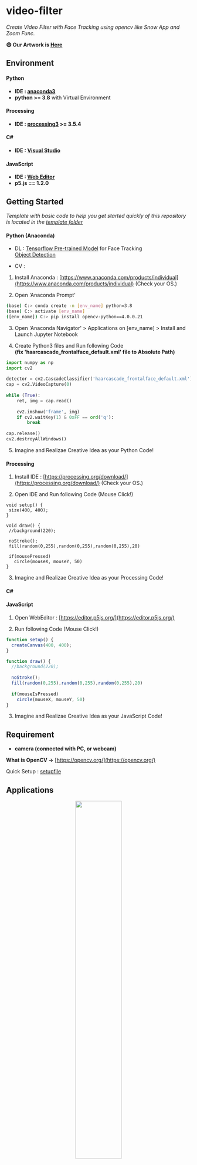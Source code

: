 # video-filter
*Create Video Filter with Face Tracking using opencv like Snow App and Zoom Func.*

**😄 Our Artwork is [Here](artwork)**

## Environment

#### Python

- **IDE : [anaconda3](https://anaconda.org/)**
- **python >= 3.8** with Virtual Environment

#### Processing

- **IDE : [processing3](https://processing.org/download/) >= 3.5.4** 

#### C#

- **IDE : [Visual Studio](https://visualstudio.microsoft.com/ko/)**

#### JavaScript

- **IDE : [Web Editor](https://editor.p5js.org/)**
- **p5.js == 1.2.0**


## Getting Started

*Template with basic code to help you get started quickly of this repository is located in the [template folder](https://github.com/CAU-ARTECH-ARENA/video-filter/tree/main/template)*

#### Python (Anaconda)

- DL : [Tensorflow Pre-trained Model](http://download.tensorflow.org/models/object_detection/ssd_mobilenet_v1_coco_11_06_2017.tar.gz) for Face Tracking
<br>[Object Detection](https://github.com/tensorflow/models/tree/master/research/object_detection/g3doc) 
<!-- https://github.com/tensorflow/models/blob/master/research/object_detection/g3doc/tf2_detection_zoo.md -->

- CV : 

1. Install Anaconda : [https://www.anaconda.com/products/individual](https://www.anaconda.com/products/individual) (Check your OS.)

2. Open 'Anaconda Prompt'
```bash
(base) C:> conda create -n [env_name] python=3.8
(base) C:> activate [env_name]
([env_name]) C:> pip install opencv-python==4.0.0.21
```

3. Open 'Anaconda Navigator' > Applications on [env_name] > Install and Launch Jupyter Notebook

4. Create Python3 files and Run following Code
<br>**(fix 'haarcascade_frontalface_default.xml' file to Absolute Path)**
```python
import numpy as np
import cv2
 
detector = cv2.CascadeClassifier('haarcascade_frontalface_default.xml') #Absolute Path
cap = cv2.VideoCapture(0)
 
while (True):
    ret, img = cap.read()
    
    cv2.imshow('frame', img)
    if cv2.waitKey(1) & 0xFF == ord('q'):
        break
 
cap.release()
cv2.destroyAllWindows()
```

5. Imagine and Realizae Creative Idea as your Python Code! 

#### Processing

1. Install IDE : [https://processing.org/download/](https://processing.org/download/) (Check your OS.)

2. Open IDE and Run following Code (Mouse Click!)
 ```processing
 void setup() {
  size(400, 400);
}

void draw() {
  //background(220);
  
  noStroke();
  fill(random(0,255),random(0,255),random(0,255),20)
  
  if(mousePressed)
    circle(mouseX, mouseY, 50)
}
 ```
 
 3. Imagine and Realizae Creative Idea as your Processing Code! 

#### C#

#### JavaScript

1. Open WebEditor : [https://editor.p5js.org/](https://editor.p5js.org/)

2. Run following Code (Mouse Click!)
```javascript
function setup() {
  createCanvas(400, 400);
}

function draw() {
  //background(220);
  
  noStroke();
  fill(random(0,255),random(0,255),random(0,255),20)
  
  if(mouseIsPressed)
    circle(mouseX, mouseY, 50)
}
```
3. Imagine and Realizae Creative Idea as your JavaScript Code! 

<!--
#### Installation Python IDE
-->

## Requirement

- **camera (connected with PC, or webcam)**

**What is OpenCV ->** [https://opencv.org/](https://opencv.org/)

Quick Setup : [setupfile](https://github.com/CAU-ARTECH-ARENA/video-filter/tree/main/exe.sh)

## Applications

<p align="center"><img src="https://github.com/CAU-ARTECH-ARENA/video-filter/blob/main/imgs/ref_01.png" width="50%" height="50%"></p>

## Reference Image

<p align="center"><img src="https://upload.wikimedia.org/wikipedia/commons/8/87/OfxOpenCV.png"></p>
